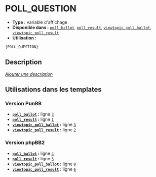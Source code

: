 # POLL_QUESTION
* __Type :__ variable d'affichage
* __Disponible dans :__ [`poll_ballot`](../tpl/var/poll_ballot.md#readme), [`poll_result`](../tpl/var/poll_result.md#readme), [`viewtopic_poll_ballot`](../tpl/var/viewtopic_poll_ballot.md#readme), [`viewtopic_poll_result`](../tpl/var/viewtopic_poll_result.md#readme)
* __Utilisation :__

```html
{POLL_QUESTION}
```

## Description
[*Ajouter une description*](https://fa-tvars.appspot.com/var/POLL_QUESTION)

## Utilisations dans les templates

### Version PunBB
* __[`poll_ballot`](../tpl/var/poll_ballot.md#readme) :__ ligne [`3`](../tpl/src/punbb/poll_ballot.tpl#L3)
* __[`poll_result`](../tpl/var/poll_result.md#readme) :__ ligne [`1`](../tpl/src/punbb/poll_result.tpl#L1)
* __[`viewtopic_poll_ballot`](../tpl/var/viewtopic_poll_ballot.md#readme) :__ ligne [`3`](../tpl/src/punbb/viewtopic_poll_ballot.tpl#L3)
* __[`viewtopic_poll_result`](../tpl/var/viewtopic_poll_result.md#readme) :__ ligne [`2`](../tpl/src/punbb/viewtopic_poll_result.tpl#L2)

### Version phpBB2
* __[`poll_ballot`](../tpl/var/poll_ballot.md#readme) :__ ligne [`4`](../tpl/src/subsilver/poll_ballot.tpl#L4)
* __[`poll_result`](../tpl/var/poll_result.md#readme) :__ ligne [`5`](../tpl/src/subsilver/poll_result.tpl#L5)
* __[`viewtopic_poll_ballot`](../tpl/var/viewtopic_poll_ballot.md#readme) :__ ligne [`8`](../tpl/src/subsilver/viewtopic_poll_ballot.tpl#L8)
* __[`viewtopic_poll_result`](../tpl/var/viewtopic_poll_result.md#readme) :__ ligne [`6`](../tpl/src/subsilver/viewtopic_poll_result.tpl#L6)
